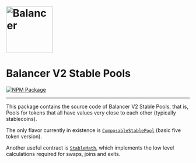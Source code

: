 # <img src="../../logo.svg" alt="Balancer" height="128px">

# Balancer V2 Stable Pools

[![NPM Package](https://img.shields.io/npm/v/@balancer-labs/v2-pool-stable.svg)](https://www.npmjs.org/package/@balancer-labs/v2-pool-stable)

---

This package contains the source code of Balancer V2 Stable Pools, that is, Pools for tokens that all have values very close to each other (typically stablecoins).

The only flavor currently in existence is [`ComposableStablePool`](./contracts/ComposableStablePool.sol) (basic five token version).

Another useful contract is [`StableMath`](../pool-stable/contracts/StableMath.sol), which implements the low level calculations required for swaps, joins and exits.
